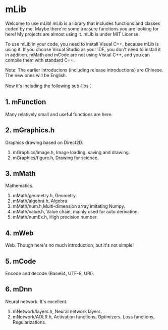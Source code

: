 # mLib
Welcome to use mLib! mLib is a library that includes functions and classes coded by me. Maybe there're some treasure functions you are looking for here! My projects are almost using it. mLib is under MIT License.

To use mLib in your code, you need to install Visual C++, because mLib is using it. If you choose Visual Studio as your IDE, you don't need to install it in addition. mMath and mCode are not using Visual C++, and you can compile them with standard C++.

Note: The earlier introducions (including release introductions) are Chinese. The new ones will be English.

Now it's including the following sub-libs：
## 1. mFunction
Many relatively small and useful functions are here.
## 2. mGraphics.h
Graphics drawing based on Direct2D.
1. mGraphics/image.h, Image loading, saving and drawing.
2. mGraphics/figure.h, Drawing for science.
## 3. mMath
Mathematics.
1. mMath/geometry.h, Geometry.
2. mMath/algebra.h, Algebra.
3. mMath/num.h,Multi-dimension array imitating Numpy.
4. mMath/value.h, Value chain, mainly used for auto derivation.
5. mMath/numEx.h, High precision number.
## 4. mWeb
Web. Though here's no much introduction, but it's not simple!
## 5. mCode
Encode and decode (Base64, UTF-8, URI).
## 6. mDnn
Neural network. It's excellent.
1. mNetwork/layers.h, Neural network layers.
2. mNetwork/AOLR.h, Activation functions, Optimizers, Loss functions, Regularizations.
